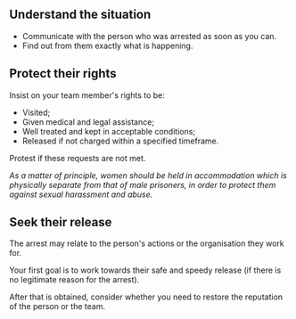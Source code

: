 [Title]: # (Seek their release)
[Order]: # (1)

## Understand the situation

*	Communicate with the person who was arrested as soon as you can.
*	Find out from them exactly what is happening.

## Protect their rights

Insist on your team member's rights to be:

*	Visited; 
*	Given medical and legal assistance;
*	Well treated and kept in acceptable conditions;
*	Released if not charged within a specified timeframe. 

Protest if these requests are not met. 

*As a matter of principle, women should be held
in accommodation which is physically separate from that
of male prisoners, in order to protect them against sexual
harassment and abuse.*

## Seek their release

The arrest may relate to the person's actions or the organisation they work for.

Your first goal is to work towards their safe and speedy release (if there is no legitimate reason for the arrest). 

After that is obtained, consider whether you need to restore the reputation of the person or the team.

